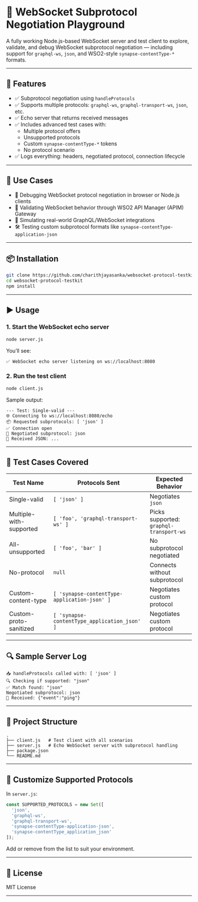 # 🔌 WebSocket Subprotocol Negotiation Playground

A fully working Node.js-based WebSocket server and test client to explore, validate, and debug WebSocket subprotocol negotiation — including support for `graphql-ws`, `json`, and WSO2-style `synapse-contentType-*` formats.

---

## 🚀 Features

- ✅ Subprotocol negotiation using `handleProtocols`
- ✅ Supports multiple protocols: `graphql-ws`, `graphql-transport-ws`, `json`, etc.
- ✅ Echo server that returns received messages
- ✅ Includes advanced test cases with:
  - Multiple protocol offers
  - Unsupported protocols
  - Custom `synapse-contentType-*` tokens
  - No protocol scenario
- ✅ Logs everything: headers, negotiated protocol, connection lifecycle

---

## 🧠 Use Cases

- 🔎 Debugging WebSocket protocol negotiation in browser or Node.js clients
- 🧪 Validating WebSocket behavior through WSO2 API Manager (APIM) Gateway
- 🧬 Simulating real-world GraphQL/WebSocket integrations
- 🛠️ Testing custom subprotocol formats like `synapse-contentType-application-json`

---

## 📦 Installation

```bash
git clone https://github.com/charithjayasanka/websocket-protocol-testkit.git
cd websocket-protocol-testkit
npm install
```

---

## ▶️ Usage

### 1. Start the WebSocket echo server

```bash
node server.js
```

You’ll see:

```
✅ WebSocket echo server listening on ws://localhost:8080
```

### 2. Run the test client

```bash
node client.js
```

Sample output:

```
--- Test: Single-valid ---
🌐 Connecting to ws://localhost:8080/echo
📦 Requested subprotocols: [ 'json' ]
✅ Connection open
🔄 Negotiated subprotocol: json
📩 Received JSON: ...
```

---

## 🧪 Test Cases Covered

| Test Name               | Protocols Sent                         | Expected Behavior                     |
|------------------------|----------------------------------------|----------------------------------------|
| Single-valid           | `[ 'json' ]`                           | Negotiates `json`                     |
| Multiple-with-supported| `[ 'foo', 'graphql-transport-ws' ]`    | Picks supported: `graphql-transport-ws`|
| All-unsupported        | `[ 'foo', 'bar' ]`                     | No subprotocol negotiated             |
| No-protocol            | `null`                                 | Connects without subprotocol          |
| Custom-content-type    | `[ 'synapse-contentType-application-json' ]` | Negotiates custom protocol      |
| Custom-proto-sanitized| `[ 'synapse-contentType_application_json' ]` | Negotiates custom protocol     |

---

## 🔍 Sample Server Log

```text
📥 handleProtocols called with: [ 'json' ]
🔍 Checking if supported: "json"
✅ Match found: "json"
Negotiated subprotocol: json
📩 Received: {"event":"ping"}
```

---

## 🧱 Project Structure

```
.
├── client.js   # Test client with all scenarios
├── server.js   # Echo WebSocket server with subprotocol handling
├── package.json
└── README.md
```

---

## 🔧 Customize Supported Protocols

In `server.js`:

```js
const SUPPORTED_PROTOCOLS = new Set([
  'json',
  'graphql-ws',
  'graphql-transport-ws',
  'synapse-contentType-application-json',
  'synapse-contentType_application_json'
]);
```

Add or remove from the list to suit your environment.

---

## 📎 License

MIT License

---
